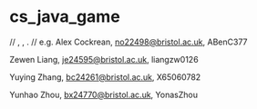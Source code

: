 # cs_java_game
// <name>, <email>, <github-username>. 
// e.g. Alex Cockrean, no22498@bristol.ac.uk, ABenC377

Zewen Liang, je24595@bristol.ac.uk, liangzw0126

Yuying Zhang, bc24261@bristol.ac.uk, X65060782

Yunhao Zhou, bx24770@bristol.ac.uk, YonasZhou